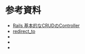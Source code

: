 # 参考資料
- [Rails 基本的なCRUDのController](https://qiita.com/shizuma/items/9f4637b022e990ef5c3b)
- [redirect_to](https://railsdoc.com/page/redirect_to)
- []()
- []()
- []()
